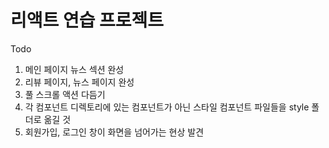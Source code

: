 <h1>리액트 연습 프로젝트</h1>

Todo
1. 메인 페이지 뉴스 섹션 완성
2. 리뷰 페이지, 뉴스 페이지 완성
3. 풀 스크롤 액션 다듬기
4. 각 컴포넌트 디렉토리에 있는 컴포넌트가 아닌 스타일 컴포넌트 파일들을 style 폴더로 옮길 것
5. 회원가입, 로그인 창이 화면을 넘어가는 현상 발견